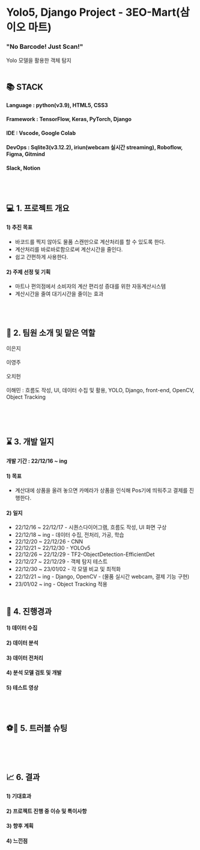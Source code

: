 # Yolo5, Django Project - 3EO-Mart(삼이오 마트)
### "No Barcode! Just Scan!"
Yolo 모델을 활용한 객체 탐지
<br></br>

## 📚 STACK
#### Language : python(v3.9), HTML5, CSS3
#### Framework : TensorFlow, Keras, PyTorch, Django
#### IDE : Vscode, Google Colab
#### DevOps : Sqlite3(v3.12.2), iriun(webcam 실시간 streaming), Roboflow, Figma, Gitmind
#### Slack, Notion
<br></br>

## :computer: 1. 프로젝트 개요

#### 1) 추진 목표
* 바코드를 찍지 않아도 물품 스캔만으로 계산처리를 할 수 있도록 한다.
* 계산처리를 바로바로함으로써 계산시간을 줄인다.
* 쉽고 간편하게 사용한다.
#### 2) 주제 선정 및 기획
* 마트나 편의점에서 소비자의 계산 편리성 증대를 위한 자동계산시스템
* 계산시간을 줄여 대기시간을 줄이는 효과

<br></br>
## :raising_hand: 2. 팀원 소개 및 맡은 역할
이은지 <br></br>
이영주 <br></br>
오치헌 <br></br>
이해민 : 흐름도 작성, UI, 데이터 수집 및 활용, YOLO, Django, front-end, OpenCV, Object Tracking<br></br>

<br></br>

## :hourglass: 3. 개발 일지
#### 개발 기간 : 22/12/16 ~ ing
#### 1) 목표
* 계산대에 상품을 올려 놓으면 카메라가 상품을 인식해 Pos기에 띄워주고 결제를 진행한다.

#### 2) 일지
* 22/12/16 ~ 22/12/17 - 시퀀스다이어그램, 흐름도 작성, UI 화면 구상
* 22/12/18 ~ ing      - 데이터 수집, 전처리, 가공, 학습
* 22/12/20 ~ 22/12/26 - CNN
* 22/12/21 ~ 22/12/30 - YOLOv5
* 22/12/26 ~ 22/12/29 - TF2-ObjectDetection-EfficientDet
* 22/12/27 ~ 22/12/29 - 객체 탐지 테스트
* 22/12/30 ~ 23/01/02 - 각 모델 비교 및 최적화
* 22/12/21 ~ ing      - Django, OpenCV  - (물품 실시간 webcam, 결제 기능 구현)
* 23/01/02 ~ ing      - Object Tracking 적용
<br></br>


## :bookmark_tabs: 4. 진행경과
#### 1) 데이터 수집
#### 2) 데이터 분석
#### 3) 데이터 전처리
#### 4) 분석 모델 검토 및 개발
#### 5) 테스트 영상

<br></br>


## :soccer::running: 5. 트러블 슈팅
## 
<br></br>
 
 
## :chart_with_upwards_trend: 6. 결과
#### 1) 기대효과
#### 2) 프로젝트 진행 중 이슈 및 특이사항
#### 3) 향후 계획
#### 4) 느낀점



<br></br>
